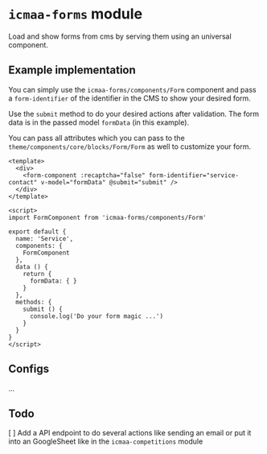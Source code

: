 # `icmaa-forms` module

Load and show forms from cms by serving them using an universal component.

## Example implementation

You can simply use the `icmaa-forms/components/Form` component and pass a `form-identifier` of the identifier in the CMS to show your desired form.

Use the `submit` method to do your desired actions after validation. The form data is in the passed model `formData` (in this example).

You can pass all attributes which you can pass to the `theme/components/core/blocks/Form/Form` as well to customize your form.

```vue
<template>
  <div>
    <form-component :recaptcha="false" form-identifier="service-contact" v-model="formData" @submit="submit" />
  </div>
</template>

<script>
import FormComponent from 'icmaa-forms/components/Form'

export default {
  name: 'Service',
  components: {
    FormComponent
  },
  data () {
    return {
      formData: { }
    }
  },
  methods: {
    submit () {
      console.log('Do your form magic ...')
    }
  }
}
</script>
```

## Configs

...

## Todo

[ ] Add a API endpoint to do several actions like sending an email or put it into an GoogleSheet like in the `icmaa-competitions` module
